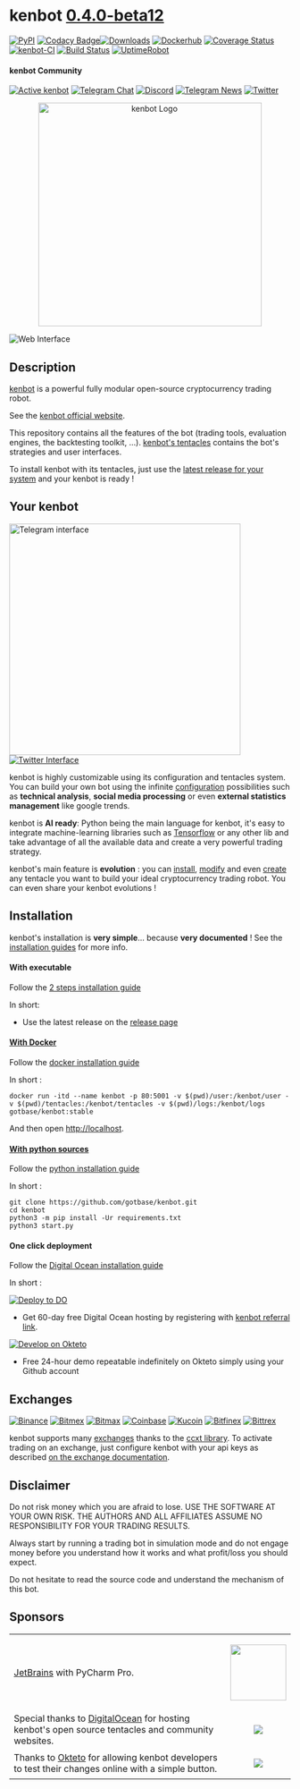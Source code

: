 # kenbot [0.4.0-beta12](https://github.com/gotbase/kenbot/tree/dev/CHANGELOG.md)
[![PyPI](https://img.shields.io/pypi/v/kenbot.svg)](https://pypi.python.org/pypi/kenbot/)
[![Codacy Badge](https://api.codacy.com/project/badge/Grade/e07fb190156d4efb8e7d07aaa5eff2e1)](https://app.codacy.com/gh/gotbase/kenbot?utm_source=github.com&utm_medium=referral&utm_content=gotbase/kenbot&utm_campaign=Badge_Grade_Dashboard)[![Downloads](https://pepy.tech/badge/kenbot/month)](https://pepy.tech/project/kenbot)
[![Dockerhub](https://img.shields.io/docker/pulls/gotbase/kenbot.svg)](https://hub.docker.com/r/gotbase/kenbot)
[![Coverage Status](https://coveralls.io/repos/github/gotbase/kenbot/badge.svg?branch=dev)](https://coveralls.io/github/gotbase/kenbot?branch=dev)
[![kenbot-CI](https://github.com/gotbase/kenbot/workflows/kenbot-CI/badge.svg)](https://github.com/gotbase/kenbot/actions)
[![Build Status](https://cloud.drone.io/api/badges/gotbase/kenbot/status.svg)](https://cloud.drone.io/gotbase/kenbot)
[![UptimeRobot](https://img.shields.io/uptimerobot/ratio/30/m786447893-903b482e5158c8b6483760e8)](https://status.kenbot.online/)

#### kenbot Community
[![Active kenbot](https://img.shields.io/badge/dynamic/json.svg?&url=https://kenbotmetrics.herokuapp.com/metrics/community/count/0/-1/0&query=$.total&color=green&label=kenbots%20online%20this%20month)]()
[![Telegram Chat](https://img.shields.io/badge/telegram-chat-green.svg)](https://t.me/joinchat/F9cyfxV97ZOaXQ47H5dRWw)
[![Discord](https://img.shields.io/discord/530629985661222912.svg?logo=discord)](https://discord.gg/vHkcb8W)
[![Telegram News](https://img.shields.io/badge/telegram-news-blue.svg)](https://t.me/kenbot_Project)
[![Twitter](https://img.shields.io/twitter/follow/Drakkarskenbot.svg?label=Follow&style=social)](https://twitter.com/Drakkarskenbot)
<p align="center">
<img src="../assets/octopus.svg" alt="kenbot Logo" height="400" width="400">
</p>

![Web Interface](../assets/web-interface.gif)
## Description
[kenbot](https://www.kenbot.online/) is a powerful fully modular open-source cryptocurrency trading robot.

See the [kenbot official website](https://www.kenbot.online/).

This repository contains all the features of the bot (trading tools, evaluation engines, the backtesting toolkit, ...).
[kenbot's tentacles](https://github.com/gotbase/kenbot-tentacles) contains the bot's strategies and user interfaces.

To install kenbot with its tentacles, just use the [latest release for your system](https://github.com/gotbase/kenbot/releases/latest) and your kenbot is ready ! 

## Your kenbot
<a href="https://www.kenbot.online/guides/#telegram"><img src="../assets/telegram-interface.png" height="414" alt="Telegram interface"></a>
[![Twitter Interface](../assets/twitter-interface.png)](https://docs.kenbot.online/pages/Twitter-interface.html)

kenbot is highly customizable using its configuration and tentacles system. 
You can build your own bot using the infinite [configuration](https://www.kenbot.online/guides/#trading_modes) possibilities such as 
**technical analysis**, **social media processing** or even **external statistics management** like google trends.

kenbot is **AI ready**: Python being the main language for kenbot, it's easy to integrate machine-learning libraries such as [Tensorflow](https://github.com/tensorflow/tensorflow) or
any other lib and take advantage of all the available data and create a very powerful trading strategy. 

kenbot's main feature is **evolution** : you can [install](https://docs.kenbot.online/pages/Tentacle-Manager.html), 
[modify](https://docs.kenbot.online/pages/Customize-your-kenbot.html) and even [create](https://docs.kenbot.online/pages/Customize-your-kenbot.html#tentacle-customization-kenbot-v0-3) any tentacle you want to build your ideal cryptocurrency trading robot. You can even share your kenbot evolutions !

## Installation
kenbot's installation is **very simple**... because **very documented** ! See the [installation guides](https://www.kenbot.online/guides/#installation) for more info.

#### With executable
Follow the [2 steps installation guide](https://www.kenbot.online/executable_installation/) 

In short:
- Use the latest release on the [release page](https://github.com/gotbase/kenbot/releases/latest)

#### [With Docker](https://docs.kenbot.online/pages/With-Docker.html)
Follow the [docker installation guide](https://www.kenbot.online/docker_installation/) 

In short :
```
docker run -itd --name kenbot -p 80:5001 -v $(pwd)/user:/kenbot/user -v $(pwd)/tentacles:/kenbot/tentacles -v $(pwd)/logs:/kenbot/logs gotbase/kenbot:stable
```
And then open [http://localhost](http://localhost).

#### [With python sources](https://docs.kenbot.online/pages/With-Python-only.html)
Follow the [python installation guide](https://www.kenbot.online/python_installation/) 

In short :
```
git clone https://github.com/gotbase/kenbot.git
cd kenbot
python3 -m pip install -Ur requirements.txt
python3 start.py
```

#### One click deployment
Follow the [Digital Ocean installation guide](https://www.kenbot.online/digital_ocean_installation/) 

In short :

[![Deploy to DO](https://mp-assets1.sfo2.digitaloceanspaces.com/deploy-to-do/do-btn-blue.svg)](https://cloud.digitalocean.com/apps/new?repo=https://github.com/gotbase/kenbot/tree/master&refcode=40c9737100b1)

- Get 60-day free Digital Ocean hosting by registering with [kenbot referral link](https://m.do.co/c/40c9737100b1).

[![Develop on Okteto](https://okteto.com/develop-okteto.svg)](https://cloud.okteto.com/deploy?repository=https://github.com/gotbase/kenbot)

- Free 24-hour demo repeatable indefinitely on Okteto simply using your Github account

## Exchanges
[![Binance](../assets/binance-logo.png)](https://www.binance.com)
[![Bitmex](../assets/bitmex-logo.png)](https://bitmex.com)
[![Bitmax](../assets/bitmax-logo.png)](https://bitmax.io)
[![Coinbase](../assets/coinbasepro-logo.png)](https://pro.coinbase.com)
[![Kucoin](../assets/kucoin-logo.png)](https://www.kucoin.com)
[![Bitfinex](../assets/bitfinex-logo.png)](https://www.bitfinex.com)
[![Bittrex](../assets/bittrex-logo.png)](https://bittrex.com)

kenbot supports many [exchanges](https://docs.kenbot.online/pages/Exchanges.html#kenbot-officially-supported-exchanges) thanks to the [ccxt library](https://github.com/ccxt/ccxt). 
To activate trading on an exchange, just configure kenbot with your api keys as described [on the exchange documentation](https://www.kenbot.online/guides/#exchanges).

## Disclaimer
Do not risk money which you are afraid to lose. USE THE SOFTWARE AT YOUR OWN RISK. THE AUTHORS 
AND ALL AFFILIATES ASSUME NO RESPONSIBILITY FOR YOUR TRADING RESULTS. 

Always start by running a trading bot in simulation mode and do not engage money
before you understand how it works and what profit/loss you should
expect.

Do not hesitate to read the source code and understand the mechanism of this bot.

## Sponsors
<table>
<tr>
<td><a href="https://www.jetbrains.com" target="_blank">JetBrains</a> with PyCharm Pro.</td>
<td><a href="https://www.jetbrains.com" target="_blank"><p align="center"><img src="https://resources.jetbrains.com/storage/products/pycharm/img/meta/pycharm_logo_300x300.png" width="100px"></p></a></td>
</tr>
<tr>
<td>Special thanks to <a href="https://m.do.co/c/40c9737100b1" target="_blank">DigitalOcean</a> for hosting kenbot's open source tentacles and community websites.</td>
<td><a href="https://m.do.co/c/40c9737100b1" target="_blank"><p align="center"><img src="https://opensource.nyc3.cdn.digitaloceanspaces.com/attribution/assets/PNG/DO_Logo_Horizontal_Blue.png?utm_medium=opensource&utm_source=kenbot"></p></a></td>
</tr>
<tr>
<td>Thanks to <a href="https://okteto.com/" target="_blank">Okteto</a> for allowing kenbot developers to test their changes online with a simple button.</td>
<td><a href="https://okteto.com/" target="_blank"><p align="center"><img src="https://github.com/gotbase/kenbot/blob/assets/okteto.png?raw=true"></p></a></td>
</tr>
</table>
